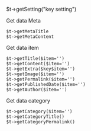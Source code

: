 
$t->getSetting("key setting")

Get data Meta

```
$t->getMetaTitle
$t->getMetaContent
```

Get data item

```
$t->getTitle($item='')
$t->getContent($item='')
$t->getExtra($key$item='')
$t->getImage($item='')
$t->getPermalink($item='')
$t->getPublishedDate($item='')
$t->getAuthor($item='')
```

Get data category
```
$t->getCategory($item='')
$t->getCategoryTitle()
$t->getCategoryPermalink()
```
